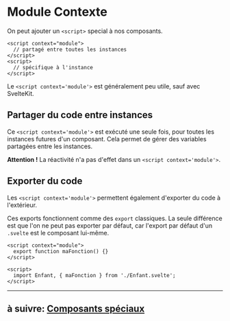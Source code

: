 # Module Contexte

On peut ajouter un `<script>` special à nos composants.

```svelte
<script context="module">
  // partagé entre toutes les instances
</script>
<script>
  // spécifique à l'instance
</script>
```

Le `<script context='module'>` est généralement peu utile, sauf avec SvelteKit.

## Partager du code entre instances

Ce `<script context='module'>` est exécuté une seule fois, pour toutes les instances futures d'un composant. Cela permet de gérer des variables partagées entre les instances.

**Attention !** La réactivité n'a pas d'effet dans un `<script context='module'>`.

## Exporter du code

Les `<script context='module'>` permettent également d'exporter du code à l'extérieur.

Ces exports fonctionnent comme des `export` classiques. La seule différence est que l'on ne peut pas exporter par défaut, car l'export par défaut d'un `.svelte` est le composant lui-même.

```svelte
<script context="module">
  export function maFonction() {}
</script>
```

```svelte
<script>
  import Enfant, { maFonction } from './Enfant.svelte';
</script>
```

---

## à suivre: [Composants spéciaux](./3-5_special_components.md)
